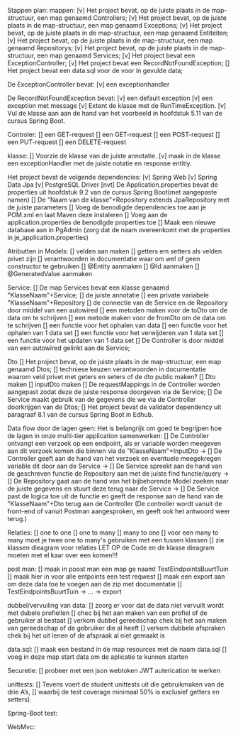 
Stappen plan:
mappen:
    [v] Het project bevat, op de juiste plaats in de map-structuur, een map genaamd Controllers;
    [v] Het project bevat, op de juiste plaats in de map-structuur, een map genaamd Exceptions;
    [v] Het project bevat, op de juiste plaats in de map-structuur, een map genaamd Entiteiten;
    [v] Het project bevat, op de juiste plaats in de map-structuur, een map genaamd Repositorys;
    [v] Het project bevat, op de juiste plaats in de map-structuur, een map genaamd Services;
    [v] Het project bevat een ExceptionController;
    [v] Het project bevat een RecordNotFoundException;
    [] Het project bevat een data.sql voor de voor in gevulde data;

De ExceptionController bevat:
    [v] een exceptionhandler

De RecordNotFoundException bevat:
    [v] een default exception
    [v] een exception met message
    [v] Extent de klasse met de RunTimeException.
    [v] Vul de klasse aan aan de hand van het voorbeeld in hoofdstuk 5.11 van de cursus Spring Boot.

Controler:
    [] een GET-request
    [] een GET-request
    [] een POST-request
    [] een PUT-request
    [] een DELETE-request

klasse:
    [] Voorzie de klasse van de juiste annotatie.
    [v] maak in de klasse een exceptionHandler met de juiste notatie en response entitiy.

Het project bevat de volgende dependencies:
    [v] Spring Web
    [v] Spring Data Jpa
    [v] PostgreSQL Driver
    [nvt] De Application.properties bevat de properties uit hoofdstuk 9.2 van de cursus Spring Boot(met aangepaste namen)
    [] De "Naam van de klasse"+Repository extends JpaRepository met de juiste parameters
    [] Voeg de benodigde dependencies toe aan je POM.xml en laat Maven deze instaleren
    [] Voeg aan de application.properties de benodigde properties toe
    [] Maak een nieuwe database aan in PgAdmin (zorg dat de naam overeenkomt met de properties in je_application.properties)

Atributten in Models:
    [] velden aan maken
    [] getters em setters als velden privet zijn
    [] verantwoorden in documentatie waar om wel of geen constructor te gebruiken
    [] @Entity aanmaken
    [] @Id aanmaken
    [] @GeneratedValue aanmaken

Service:
    [] De map Services bevat een klasse genaamd "KlasseNaam"+Service;
    [] de juiste annotatie
    [] een private variabele "KlasseNaam"+Repository
    [] de connectie van de Service en de Repository door middel van een autowired
    [] een metoden maken voor de toDto om de data om te schrijven
    [] een metode maken voor de fromDto om de data om te schrijven
    [] een functie voor het ophalen van data
    [] een functie voor het ophalen van 1 data set
    [] een functie voor het verwijderen van 1 data set
    [] een functie voor het updaten van 1 data set
    [] De Controller is door middel van een autowired gelinkt aan de Service;

Dto
    [] Het project bevat, op de juiste plaats in de map-structuur, een map genaamd Dtos;
    [] techniese keuzen verantwoorden in documentatie waarom veld privet met geters en seters of de dto public maken?
    [] Dto maken
    [] inputDto maken
    [] De requestMappings in de Controller worden aangepast zodat deze de juiste response doorgeven via de Service;
    [] De Service maakt gebruik van de gegevens die we via de Controller doorkrijgen van de Dtos;
    [] Het project bevat de validator dependency uit paragraaf 8.1 van de cursus Spring Boot in Edhub.

Data flow door de lagen geen:
Het is belangrijk om goed te begrijpen hoe de lagen in onze multi-tier application samenwerken:
    [] De Controller ontvangt een verzoek op een endpoint, als er variable worden meegeven aan dit verzoek komen die
        binnen via de "KlasseNaam"+InputDto ->
    [] De Controller geeft aan de hand van het verzoek en eventuele meegekregen variable dit door aan de Service ->
    [] De Service spreekt aan de hand van de geschreven functie de Repository aan met de juiste find functie/query ->
    [] De Repository gaat aan de hand van het bijbehorende Model zoeken naar de juiste gegevens en stuurt deze terug naar
        de Service ->
    [] De Service past de logica toe uit de functie en geeft de response aan de hand van de "KlasseNaam"+Dto terug aan de
        Controller (De controller wordt vanuit de front-end of vanuit Postman aangesproken, en geeft ook het antwoord weer
        terug.)

Relaties:
    [] one to one
    [] one to many
    [] many to one
    [] voor een many to many moet je twee one to many's gebruiken met een tussen klassen
    [] zie klassen dieagram voor relaties LET OP de Code en de klasse dieagram moeten met el kaar over een komen!!!

post man:
    [] maak in poost man een map ge naamt TestEindpointsBuurtTuin
    [] maak hier in voor alle entpoints een test reqwest
    [] maak een export aan om deze data toe te voegen aan de zip met documentatie
    [] TestEindpointsBuurtTuin -> ... -> export


dubbel/vervuiling van data:
    [] zoorg er voor dat de data niet vervuilt wordt met dubele profiellen
    [] chec bij het aan maken van een profiel of de gebruiker al bestaat
    [] verkom dubbel gereedschap chek bij het aan maken van gereedschap of de gebruiker die al heeft
    [] verkom dubbele afspraken chek bij het uit lenen of de afspraak al niet gemaakt is

data.sql:
    [] maak een bestand in de map resources met de naam data.sql
    [] voeg in deze map start data om de aplicatie te kunnen starten

Securetie:
    [] probeer met een json webtoken JWT auterication te werken

unittests:
    [] Tevens voert de student unittests uit die gebruikmaken van de drie A’s,
    [] waarbij de test coverage minimaal 50% is exclusief getters en setters).

Spring-Boot test:

WebMvc:


